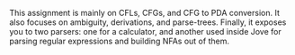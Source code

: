 This assignment is mainly on CFLs, CFGs, and CFG to PDA conversion. It also focuses on ambiguity, derivations, and parse-trees. Finally, it exposes you to two parsers: one for a calculator, and another used inside Jove for parsing regular expressions and building NFAs out of them.
